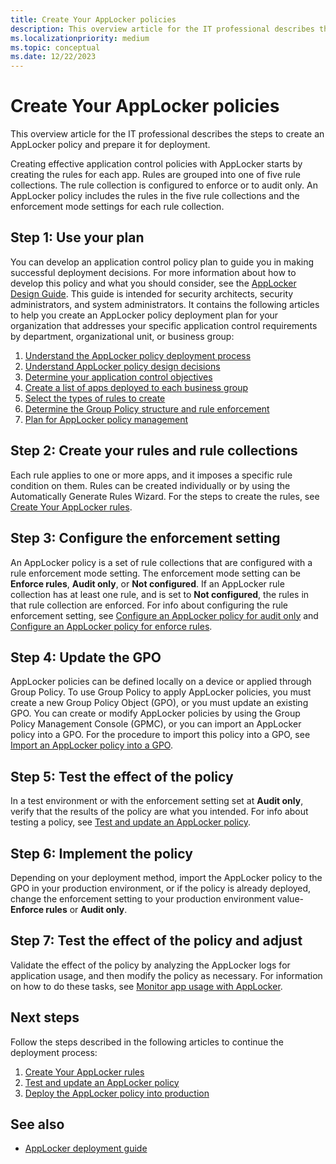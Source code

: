 ```yaml
---
title: Create Your AppLocker policies
description: This overview article for the IT professional describes the steps to create an AppLocker policy and prepare it for deployment.
ms.localizationpriority: medium
ms.topic: conceptual
ms.date: 12/22/2023
---
```


# Create Your AppLocker policies

This overview article for the IT professional describes the steps to create an AppLocker policy and prepare it for deployment.

Creating effective application control policies with AppLocker starts by creating the rules for each app. Rules are grouped into one of five rule collections. The rule collection is configured to enforce or to audit only. An AppLocker policy includes the rules in the five rule collections and the enforcement mode settings for each rule collection.

## Step 1: Use your plan

You can develop an application control policy plan to guide you in making successful deployment decisions. For more information about how to develop this policy and what you should consider, see the [AppLocker Design Guide](applocker-policies-design-guide.md). This guide is intended for security architects, security administrators, and system administrators. It contains the following articles to help you create an AppLocker policy deployment plan for your organization that addresses your specific application control requirements by department, organizational unit, or business group:

1. [Understand the AppLocker policy deployment process](understand-the-applocker-policy-deployment-process.md)
2. [Understand AppLocker policy design decisions](understand-applocker-policy-design-decisions.md)
3. [Determine your application control objectives](../appcontrol-and-applocker-overview.md)
4. [Create a list of apps deployed to each business group](create-list-of-applications-deployed-to-each-business-group.md)
5. [Select the types of rules to create](select-types-of-rules-to-create.md)
6. [Determine the Group Policy structure and rule enforcement](determine-group-policy-structure-and-rule-enforcement.md)
7. [Plan for AppLocker policy management](plan-for-applocker-policy-management.md)

## Step 2: Create your rules and rule collections

Each rule applies to one or more apps, and it imposes a specific rule condition on them. Rules can be created individually or by using the Automatically Generate Rules Wizard. For the steps to create the rules, see [Create Your AppLocker rules](create-your-applocker-rules.md).

## Step 3: Configure the enforcement setting

An AppLocker policy is a set of rule collections that are configured with a rule enforcement mode setting. The enforcement mode setting can be **Enforce rules**, **Audit only**, or **Not configured**. If an AppLocker rule collection has at least one rule, and is set to **Not configured**, the rules in that rule collection are enforced. For info about configuring the rule enforcement setting, see [Configure an AppLocker policy for audit only](configure-an-applocker-policy-for-audit-only.md) and [Configure an AppLocker policy for enforce rules](configure-an-applocker-policy-for-enforce-rules.md).

## Step 4: Update the GPO

AppLocker policies can be defined locally on a device or applied through Group Policy. To use Group Policy to apply AppLocker policies, you must create a new Group Policy Object (GPO), or you must update an existing GPO. You can create or modify AppLocker policies by using the Group Policy Management Console (GPMC), or you can import an AppLocker policy into a GPO. For the procedure to import this policy into a GPO, see [Import an AppLocker policy into a GPO](import-an-applocker-policy-into-a-gpo.md).

## Step 5: Test the effect of the policy

In a test environment or with the enforcement setting set at **Audit only**, verify that the results of the policy are what you intended. For info about testing a policy, see [Test and update an AppLocker policy](test-and-update-an-applocker-policy.md).

## Step 6: Implement the policy

Depending on your deployment method, import the AppLocker policy to the GPO in your production environment, or if the policy is already deployed, change the enforcement setting to your production environment value-**Enforce rules** or **Audit only**.

## Step 7: Test the effect of the policy and adjust

Validate the effect of the policy by analyzing the AppLocker logs for application usage, and then modify the policy as necessary. For information on how to do these tasks, see [Monitor app usage with AppLocker](monitor-application-usage-with-applocker.md).

## Next steps

Follow the steps described in the following articles to continue the deployment process:

1. [Create Your AppLocker rules](create-your-applocker-rules.md)
2. [Test and update an AppLocker policy](test-and-update-an-applocker-policy.md)
3. [Deploy the AppLocker policy into production](deploy-the-applocker-policy-into-production.md)

## See also

- [AppLocker deployment guide](applocker-policies-deployment-guide.md)
